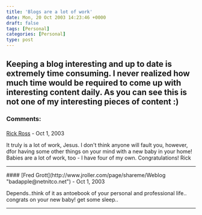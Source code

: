```yaml
---
title: 'Blogs are a lot of work'
date: Mon, 20 Oct 2003 14:23:46 +0000
draft: false
tags: [Personal]
categories: [Personal]
type: post
---
```


Keeping a blog interesting and up to date is extremely time consuming. I never realized how much time would be required to come up with interesting content daily. As you can see this is not one of my interesting pieces of content :)
---
### Comments:
#### 
[Rick Ross](http://www.javalobby.org "rick@javalobby.org") - <time datetime="2003-10-20 14:28:07">Oct 1, 2003</time>

It truly is a lot of work, Jesus. I don't think anyone will fault you, however, dfor having some other things on your mind with a new baby in your home! Babies are a lot of work, too - I have four of my own. Congratulations! Rick
<hr />
#### 
[Fred Grott](http://www.jroller.com/page/shareme/Weblog "badapple@netnitco.net") - <time datetime="2003-10-20 18:26:35">Oct 1, 2003</time>

Depends..think of it as antoebook of your personal and professional life.. congrats on your new baby! get some sleep..
<hr />
